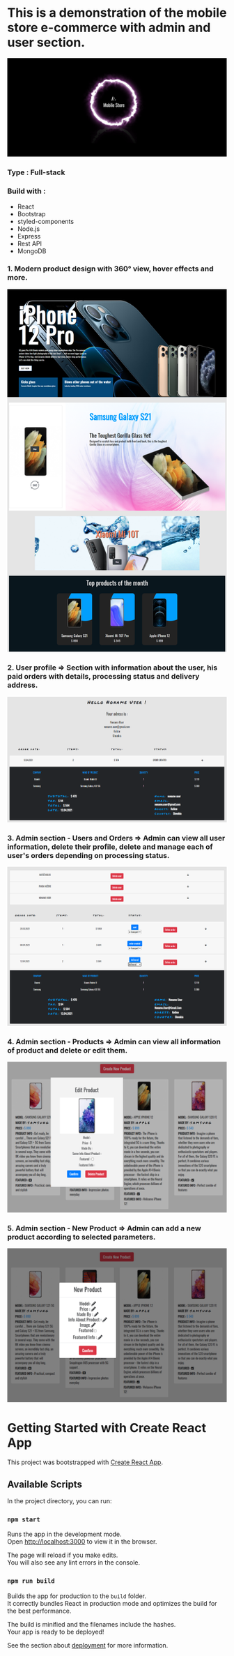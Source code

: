 # This is a demonstration of the mobile store e-commerce with admin and user section.

![](src/Images/MobileStore.png)

### Type : Full-stack

### Build with :
* React
* Bootstrap
* styled-components
* Node.js
* Express
* Rest API
* MongoDB

### 1. Modern product design with 360° view, hover effects and more.
![](src/Images/Mobile-Uvod.png)

### 2. User profile => Section with information about the user, his paid orders with details, processing status and delivery address.
![](src/Images/Mobile-User.png)

### 3. Admin section - Users and Orders => Admin can view all user information, delete their profile, delete and manage each of user's orders depending on processing status.
![](src/Images/Mobile-Admin.png)

### 4. Admin section - Products => Admin can view all information of product and delete or edit them.
![](src/Images/Mobile-Admin-ProductEdit.png)

### 5. Admin section - New Product => Admin can add a new product according to selected parameters.
![](src/Images/Mobile-AdminNewProduct.png)


# Getting Started with Create React App

This project was bootstrapped with [Create React App](https://github.com/facebook/create-react-app).

## Available Scripts

In the project directory, you can run:

### `npm start`

Runs the app in the development mode.\
Open [http://localhost:3000](http://localhost:3000) to view it in the browser.

The page will reload if you make edits.\
You will also see any lint errors in the console.

### `npm run build`

Builds the app for production to the `build` folder.\
It correctly bundles React in production mode and optimizes the build for the best performance.

The build is minified and the filenames include the hashes.\
Your app is ready to be deployed!

See the section about [deployment](https://facebook.github.io/create-react-app/docs/deployment) for more information.
